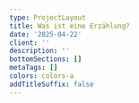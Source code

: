 ```yaml
---
type: ProjectLayout
title: Was ist eine Erzählung?
date: '2025-04-22'
client: ''
description: ''
bottomSections: []
metaTags: []
colors: colors-a
addTitleSuffix: false
---
```



